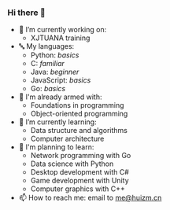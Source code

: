 ### Hi there 👋

<!--
**huizm/huizm** is a ✨ _special_ ✨ repository because its `README.md` (this file) appears on your GitHub profile.

Here are some ideas to get you started:

- 🔭 I’m currently working on ...
- 🌱 I’m currently learning ...
- 👯 I’m looking to collaborate on ...
- 🤔 I’m looking for help with ...
- 💬 Ask me about ...
- 📫 How to reach me: ...
- 😄 Pronouns: ...
- ⚡ Fun fact: ...
-->

- 🔭 I’m currently working on:
  - XJTUANA training
- 🔤 My languages:
  - Python: *basics*
  - C: *familiar*
  - Java: *beginner*
  - JavaScript: *basics*
  - Go: *basics*
- 💾 I'm already armed with:
  - Foundations in programming
  - Object-oriented programming
- 🌱 I’m currently learning:
  - Data structure and algorithms
  - Computer architecture
- 📌 I'm planning to learn:
  - Network programming with Go
  - Data science with Python
  - Desktop development with C#
  - Game development with Unity
  - Computer graphics with C++
- 📫 How to reach me: email to me@huizm.cn
